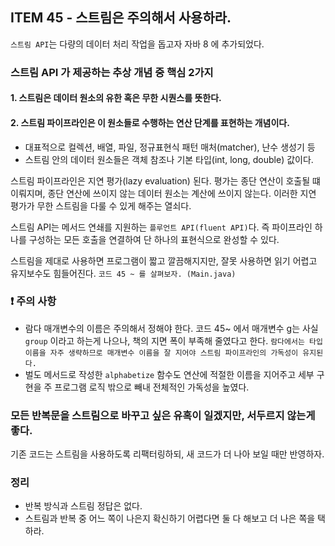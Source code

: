 ## ITEM 45 - 스트림은 주의해서 사용하라.

`스트림 API`는 다량의 데이터 처리 작업을 돕고자 자바 8 에 추가되었다.

### 스트림 API 가 제공하는 추상 개념 중 핵심 2가지
#### 1. 스트림은 데이터 원소의 유한 혹은 무한 시퀀스를 뜻한다.
#### 2. 스트림 파이프라인은 이 원소들로 수행하는 연산 단계를 표현하는 개념이다.
- 대표적으로 컬렉션, 배열, 파일, 정규표현식 패턴 매처(matcher), 난수 생성기 등
- 스트림 안의 데이터 원소들은 객체 참조나 기본 타입(int, long, double) 값이다.

스트림 파이프라인은 지연 평가(lazy evaluation) 된다. 평가는 종단 연산이 호출될 떄 이뤄지며, 종단 연산에 쓰이지 않는 데이터 원소는 계산에 쓰이지 않는다.
이러한 지연 평가가 무한 스트림을 다룰 수 있게 해주는 열쇠다.

스트림 API는 메서드 연쇄를 지원하는 `플루언트 API(fluent API)`다. 즉 파이프라인 하나를 구성하는 모든 호출을 연결하여 단 하나의 표현식으로 완성할 수 있다.

스트림을 제대로 사용하면 프로그램이 짧고 깔끔해지지만, 잘못 사용하면 읽기 어렵고 유지보수도 힘들어진다. `코드 45 ~ 를 살펴보자. (Main.java)`

### ❗️ 주의 사항
- 람다 매개변수의 이름은 주의해서 정해야 한다. 코드 45~ 에서 매개변수 g는 사실 `group` 이라고 하는게 나으나, 책의 지면 폭이 부족해 줄였다고 한다. `람다에서는 타입 이름을 자주 생략하므로 매개변수 이름을 잘 지어야 스트림 파이프라인의 가독성이 유지된다.`
- 벌도 메서드로 작성한 `alphabetize` 함수도 연산에 적절한 이름을 지어주고 세부 구현을 주 프로그램 로직 밖으로 빼내 전체적인 가독성을 높였다.

### 모든 반복문을 스트림으로 바꾸고 싶은 유혹이 일겠지만, 서두르지 않는게 좋다.
기존 코드는 스트림을 사용하도록 리팩터링하되, 새 코드가 더 나아 보일 때만 반영하자.

### 정리
- 반복 방식과 스트림 정답은 없다.
- 스트림과 반복 중 어느 쪽이 나은지 확신하기 어렵다면 둘 다 해보고 더 나은 쪽을 택하라.